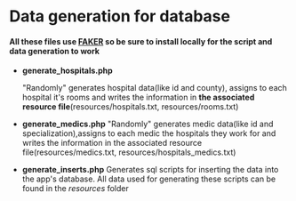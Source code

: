 # Data generation for database

#### All these files use [FAKER](https://github.com/fzaninotto/Faker?tab=readme-ov-file) so be sure to install locally for the script and data generation to work

- **generate_hospitals.php**

    "Randomly" generates hospital data(like id and county), assigns to each hospital it's rooms and writes the information in **the associated resource file**(resources/hospitals.txt, resources/rooms.txt)

- **generate_medics.php**
    "Randomly" generates medic data(like id and specialization),assigns to each medic the hospitals they work for and writes the information in the associated resource file(resources/medics.txt, resources/hospitals_medics.txt)

- **generate_inserts.php**
    Generates sql scripts for inserting the data into the app's database. All data used for generating these scripts can be found in the _resources_ folder

